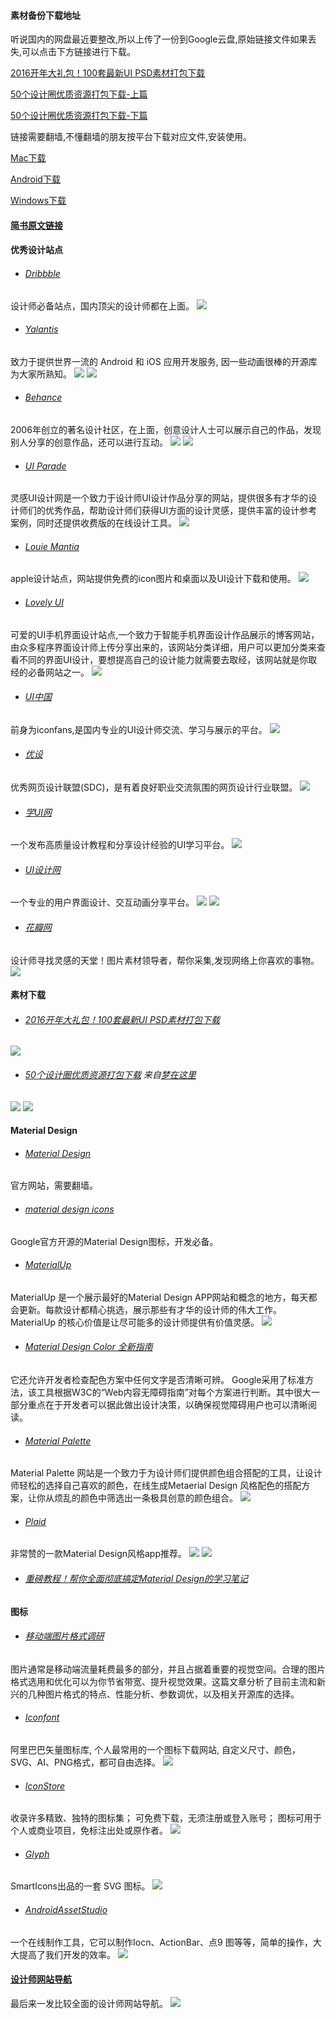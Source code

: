 
#### 素材备份下载地址
听说国内的网盘最近要整改,所以上传了一份到Google云盘,原始链接文件如果丢失,可以点击下方链接进行下载。

[2016开年大礼包！100套最新UI PSD素材打包下载](https://drive.google.com/file/d/0B89YgSoKRhNVVllMOUFyaGJnYzg/view?usp=sharing)
 
[50个设计圈优质资源打包下载-上篇](https://drive.google.com/file/d/0B89YgSoKRhNVd0EyNVdFa0EtVnM/view?usp=sharing)
 
[50个设计圈优质资源打包下载-下篇](https://drive.google.com/file/d/0B89YgSoKRhNVWkxIMFZHMFJFc1k/view?usp=sharing)

链接需要翻墙,不懂翻墙的朋友按平台下载对应文件,安装使用。

[Mac下载](https://github.com/qyxxjd/UI-Design-Resources/blob/master/tools/lantern-installer-beta.dmg?raw=true)
 
[Android下载](https://github.com/qyxxjd/UI-Design-Resources/blob/master/tools/lantern-android-beta.apk?raw=true)
 
[Windows下载](https://github.com/qyxxjd/UI-Design-Resources/blob/master/tools/lantern-installer-beta.exe?raw=true)

#### [简书原文链接](http://www.jianshu.com/p/19ee6d325d88)
#### 优秀设计站点
- ###### [Dribbble](https://dribbble.com/LudmilaShevchenko#UI)
设计师必备站点，国内顶尖的设计师都在上面。
![](http://upload-images.jianshu.io/upload_images/1159778-208a4aa2edc8e3ac.png?imageMogr2/auto-orient/strip%7CimageView2/2/w/1240)

- ###### [Yalantis](https://github.com/Yalantis)
致力于提供世界一流的 Android 和 iOS 应用开发服务, 因一些动画很棒的开源库为大家所熟知。
![](http://upload-images.jianshu.io/upload_images/1159778-8f2e4f203f06ff85.gif?imageMogr2/auto-orient/strip)
![](http://upload-images.jianshu.io/upload_images/1159778-5074067c49f7c115.gif?imageMogr2/auto-orient/strip)

- ###### [Behance](https://www.behance.net/)
2006年创立的著名设计社区，在上面，创意设计人士可以展示自己的作品，发现别人分享的创意作品，还可以进行互动。
![](http://upload-images.jianshu.io/upload_images/1159778-3e6f41547ca57095.png?imageMogr2/auto-orient/strip%7CimageView2/2/w/1240)
![](http://upload-images.jianshu.io/upload_images/1159778-0ffbcc98c58b897e.png?imageMogr2/auto-orient/strip%7CimageView2/2/w/1240)

- ###### [UI Parade](http://www.uiparade.com/)
灵感UI设计网是一个致力于设计师UI设计作品分享的网站，提供很多有才华的设计师们的优秀作品，帮助设计师们获得UI方面的设计灵感，提供丰富的设计参考案例，同时还提供收费版的在线设计工具。
![](http://upload-images.jianshu.io/upload_images/1159778-d83c3d8af2d59a1a.png?imageMogr2/auto-orient/strip%7CimageView2/2/w/1240)

- ###### [Louie Mantia](http://louiemantia.com/)
apple设计站点，网站提供免费的icon图片和桌面以及UI设计下载和使用。
![](http://upload-images.jianshu.io/upload_images/1159778-66875ead8bd6cc3b.png?imageMogr2/auto-orient/strip%7CimageView2/2/w/1240)

- ###### [Lovely UI](http://www.lovelyui.com/tagged/home)
可爱的UI手机界面设计站点,一个致力于智能手机界面设计作品展示的博客网站，由众多程序界面设计师上传分享出来的，该网站分类详细，用户可以更加分类来查看不同的界面UI设计，要想提高自己的设计能力就需要去取经，该网站就是你取经的必备网站之一。
![](http://upload-images.jianshu.io/upload_images/1159778-fa995b64bc9f3e3a.png?imageMogr2/auto-orient/strip%7CimageView2/2/w/1240)

- ###### [UI中国](http://www.ui.cn/)
前身为iconfans,是国内专业的UI设计师交流、学习与展示的平台。
![](http://upload-images.jianshu.io/upload_images/1159778-817603703901afa3.png?imageMogr2/auto-orient/strip%7CimageView2/2/w/1240)

- ###### [优设](http://www.uisdc.com/tag/app%E8%AE%BE%E8%AE%A1)
优秀网页设计联盟(SDC)，是有着良好职业交流氛围的网页设计行业联盟。
![](http://upload-images.jianshu.io/upload_images/1159778-188cd8298026d9da.png?imageMogr2/auto-orient/strip%7CimageView2/2/w/1240)

- ###### [学UI网](http://app.xueui.cn/category/userprofiles)
一个发布高质量设计教程和分享设计经验的UI学习平台。
![](http://upload-images.jianshu.io/upload_images/1159778-f796bac22fbfbf8e.png?imageMogr2/auto-orient/strip%7CimageView2/2/w/1240)

- ###### [UI设计网](http://www.uisheji.com/250621.html/6)
一个专业的用户界面设计、交互动画分享平台。
![](http://upload-images.jianshu.io/upload_images/1159778-e41604fe56117fbe.gif?imageMogr2/auto-orient/strip)
![](http://upload-images.jianshu.io/upload_images/1159778-d52baa36ae254329.gif?imageMogr2/auto-orient/strip)

- ###### [花瓣网](http://huaban.com/)
设计师寻找灵感的天堂！图片素材领导者，帮你采集,发现网络上你喜欢的事物。
![](http://upload-images.jianshu.io/upload_images/1159778-ae3630e972ed8c0c.png?imageMogr2/auto-orient/strip%7CimageView2/2/w/1240)

#### 素材下载
- ###### [2016开年大礼包！100套最新UI PSD素材打包下载](http://www.uisdc.com/2016-100-daysui-psd?url_type=39&object_type=webpage&pos=1)
![](http://upload-images.jianshu.io/upload_images/1159778-1e0a3896ba631376.jpg?imageMogr2/auto-orient/strip%7CimageView2/2/w/1240)

- ###### [50个设计圈优质资源打包下载](https://linmi.cc/422)   来自[梦在这里](https://linmi.cc/)
![](http://upload-images.jianshu.io/upload_images/1159778-331287b7da269111.png?imageMogr2/auto-orient/strip%7CimageView2/2/w/1240)
![](http://upload-images.jianshu.io/upload_images/1159778-b14ae257cd5d6032.png?imageMogr2/auto-orient/strip%7CimageView2/2/w/1240)

#### Material Design
- ###### [Material Design](https://www.google.com/design/spec/material-design/introduction.html#)
 官方网站，需要翻墙。

- ###### [material design icons](https://github.com/google/material-design-icons)
Google官方开源的Material Design图标，开发必备。

- ###### [MaterialUp](http://www.materialup.com/)
MaterialUp 是一个展示最好的Material Design APP网站和概念的地方，每天都会更新。每款设计都精心挑选，展示那些有才华的设计师的伟大工作。 MaterialUp 的核心价值是让尽可能多的设计师提供有价值灵感。
![](http://upload-images.jianshu.io/upload_images/1159778-11518141097b0c57.png?imageMogr2/auto-orient/strip%7CimageView2/2/w/1240)

- ###### [Material Design Color 全新指南](https://material.io/guidelines/style/color.html#)
它还允许开发者检查配色方案中任何文字是否清晰可辨。 Google采用了标准方法，该工具根据W3C的“Web内容无障碍指南”对每个方案进行判断。其中很大一部分重点在于开发者可以据此做出设计决策，以确保视觉障碍用户也可以清晰阅读。

- ###### [Material Palette](http://www.materialpalette.com/blue/yellow)
Material Palette 网站是一个致力于为设计师们提供颜色组合搭配的工具，让设计师轻松的选择自己喜欢的颜色，在线生成Metaerial Design 风格配色的搭配方案，让你从烦乱的颜色中筛选出一条极具创意的颜色组合。
![](http://upload-images.jianshu.io/upload_images/1159778-c697936bc0369a93.png?imageMogr2/auto-orient/strip%7CimageView2/2/w/1240)

- ###### [Plaid](https://github.com/nickbutcher/plaid)
非常赞的一款Material Design风格app推荐。
![](http://upload-images.jianshu.io/upload_images/1159778-9c6a1fe2ff7b998e.png?imageMogr2/auto-orient/strip%7CimageView2/2/w/1240)
![](http://upload-images.jianshu.io/upload_images/1159778-fcb84e233df3bbde.png?imageMogr2/auto-orient/strip%7CimageView2/2/w/1240)

- ###### [重磅教程！帮你全面彻底搞定Material Design的学习笔记](http://www.uisdc.com/comprehensive-material-design-note)

#### 图标
- ###### [移动端图片格式调研](http://blog.ibireme.com/2015/11/02/mobile_image_benchmark/)
图片通常是移动端流量耗费最多的部分，并且占据着重要的视觉空间。合理的图片格式选用和优化可以为你节省带宽、提升视觉效果。这篇文章分析了目前主流和新兴的几种图片格式的特点、性能分析、参数调优，以及相关开源库的选择。

- ###### [Iconfont](http://www.iconfont.cn/)
阿里巴巴矢量图标库, 个人最常用的一个图标下载网站, 自定义尺寸、颜色，SVG、AI、PNG格式，都可自由选择。
![](http://upload-images.jianshu.io/upload_images/1159778-15c8115ca8014cd1.png?imageMogr2/auto-orient/strip%7CimageView2/2/w/1240)

- ###### [IconStore](http://iconstore.co/)
收录许多精致、独特的图标集；
可免费下载，无须注册或登入账号；
图标可用于个人或商业项目，免标注出处或原作者。
![](http://upload-images.jianshu.io/upload_images/1159778-5d052e1a7675b757.png?imageMogr2/auto-orient/strip%7CimageView2/2/w/1240)

- ###### [Glyph](http://glyph.smarticons.co/)
SmartIcons出品的一套 SVG 图标。
![](http://upload-images.jianshu.io/upload_images/1159778-57e644dbccc3d832.png?imageMogr2/auto-orient/strip%7CimageView2/2/w/1240)

- ###### [AndroidAssetStudio](http://romannurik.github.io/AndroidAssetStudio/index.html)
一个在线制作工具，它可以制作Iocn、ActionBar、点9 图等等，简单的操作，大大提高了我们开发的效率。
![](http://upload-images.jianshu.io/upload_images/1159778-cc958c269b33761c.png?imageMogr2/auto-orient/strip%7CimageView2/2/w/1240)

#### [设计师网站导航](http://hao.uisdc.com/)
最后来一发比较全面的设计师网站导航。
![](http://upload-images.jianshu.io/upload_images/1159778-a5b374993e45b7c7.png?imageMogr2/auto-orient/strip%7CimageView2/2/w/1240)
